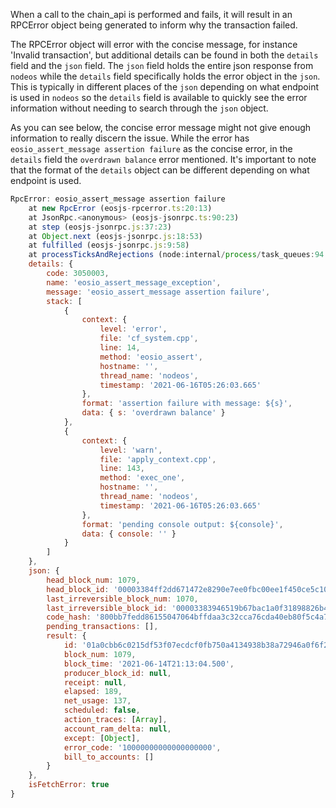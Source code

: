 When a call to the chain_api is performed and fails, it will result in an RPCError object being generated to inform why the transaction failed.

The RPCError object will error with the concise message, for instance 'Invalid transaction', but additional details can be found in both the `details` field and the `json` field.  The `json` field holds the entire json response from `nodeos` while the `details` field specifically holds the error object in the `json`.  This is typically in different places of the `json` depending on what endpoint is used in `nodeos` so the `details` field is available to quickly see the error information without needing to search through the `json` object.

As you can see below, the concise error message might not give enough information to really discern the issue.  While the error has `eosio_assert_message assertion failure` as the concise error, in the `details` field the `overdrawn balance` error mentioned.  It's important to note that the format of the `details` object can be different depending on what endpoint is used.
```javascript
RpcError: eosio_assert_message assertion failure
    at new RpcError (eosjs-rpcerror.ts:20:13)
    at JsonRpc.<anonymous> (eosjs-jsonrpc.ts:90:23)
    at step (eosjs-jsonrpc.js:37:23)
    at Object.next (eosjs-jsonrpc.js:18:53)
    at fulfilled (eosjs-jsonrpc.js:9:58)
    at processTicksAndRejections (node:internal/process/task_queues:94:5) {
    details: {
        code: 3050003,
        name: 'eosio_assert_message_exception',
        message: 'eosio_assert_message assertion failure',
        stack: [
            {
                context: {
                    level: 'error',
                    file: 'cf_system.cpp',
                    line: 14,
                    method: 'eosio_assert',
                    hostname: '',
                    thread_name: 'nodeos',
                    timestamp: '2021-06-16T05:26:03.665'
                },
                format: 'assertion failure with message: ${s}',
                data: { s: 'overdrawn balance' }
            },
            {
                context: {
                    level: 'warn',
                    file: 'apply_context.cpp',
                    line: 143,
                    method: 'exec_one',
                    hostname: '',
                    thread_name: 'nodeos',
                    timestamp: '2021-06-16T05:26:03.665'
                },
                format: 'pending console output: ${console}',
                data: { console: '' }
            }
        ]
    },
    json: {
        head_block_num: 1079,
        head_block_id: '00003384ff2dd671472e8290e7ee0fbc00ee1f450ce5c10de0a9c245ab5b5b22',
        last_irreversible_block_num: 1070,
        last_irreversible_block_id: '00003383946519b67bac1a0f31898826b472d81fd40b7fccb49a2f486bd292d1',
        code_hash: '800bb7fedd86155047064bffdaa3c32cca76cda40eb80f5c4a7676c7f57da579',
        pending_transactions: [],
        result: {
            id: '01a0cbb6c0215df53f07ecdcf0fb750a4134938b38a72946a0f6f25cf3f43bcb',
            block_num: 1079,
            block_time: '2021-06-14T21:13:04.500',
            producer_block_id: null,
            receipt: null,
            elapsed: 189,
            net_usage: 137,
            scheduled: false,
            action_traces: [Array],
            account_ram_delta: null,
            except: [Object],
            error_code: '10000000000000000000',
            bill_to_accounts: []
        }
    },
    isFetchError: true
}
```
